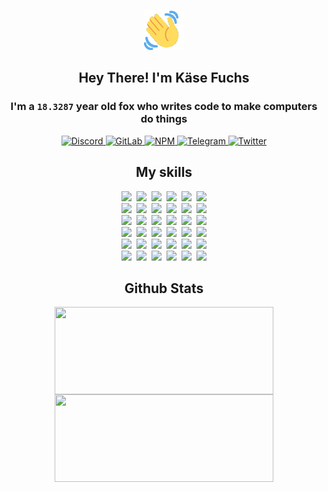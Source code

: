 <div><p align=center><img src=./resources/images/wave.gif width=64px height=64px></p><h2 align=center>Hey There! I'm Käse Fuchs</h2><h3 align=center>I'm a <code>18.3287</code> year old fox who writes code to make computers do things</h3><p align=center><a href=https://discord.com/users/507526681125322772><img alt=Discord src="https://img.shields.io/badge/Discord-5865F2?logo=discord&logoColor=white&style=flat-square#8692df1ad02628edc9c1d671caf49718"> </a><a href=https://gitlab.com/kasefuchs><img alt=GitLab src="https://img.shields.io/badge/GitLab-330F63?logo=gitlab&logoColor=white&style=flat-square#8692df1ad02628edc9c1d671caf49718"> </a><a href=https://npmjs.com/~kasefuchs><img alt=NPM src="https://img.shields.io/badge/NPM-CB3837?logo=npm&logoColor=white&style=flat-square#8692df1ad02628edc9c1d671caf49718"> </a><a href=https://t.me/kasefuchs><img alt=Telegram src="https://img.shields.io/badge/Telegram-2CA5E0?logo=telegram&logoColor=white&style=flat-square#8692df1ad02628edc9c1d671caf49718"> </a><a href=https://twitter.com/kasefuchs><img alt=Twitter src="https://img.shields.io/badge/Twitter-1DA1F2?logo=twitter&logoColor=white&style=flat-square#8692df1ad02628edc9c1d671caf49718"></a></p><h2 align=center>My skills</h2><p align=center><a href=https://aws.amazon.com/ ><picture><source srcset="https://skillicons.dev/icons?i=aws&theme=dark#8692df1ad02628edc9c1d671caf49718" media="(prefers-color-scheme: dark)"><source srcset="https://skillicons.dev/icons?i=aws&theme=light#8692df1ad02628edc9c1d671caf49718" media="(prefers-color-scheme: light), (prefers-color-scheme: no-preference)"><img src="https://skillicons.dev/icons?i=aws&theme=light#8692df1ad02628edc9c1d671caf49718"></picture></a>&nbsp;&nbsp;<a href=https://en.wikipedia.org/wiki/Bash_(Unix_shell)><picture><source srcset="https://skillicons.dev/icons?i=bash&theme=dark#8692df1ad02628edc9c1d671caf49718" media="(prefers-color-scheme: dark)"><source srcset="https://skillicons.dev/icons?i=bash&theme=light#8692df1ad02628edc9c1d671caf49718" media="(prefers-color-scheme: light), (prefers-color-scheme: no-preference)"><img src="https://skillicons.dev/icons?i=bash&theme=light#8692df1ad02628edc9c1d671caf49718"></picture></a>&nbsp;&nbsp;<a href=https://discord.com/developers/docs><picture><source srcset="https://skillicons.dev/icons?i=bots&theme=dark#8692df1ad02628edc9c1d671caf49718" media="(prefers-color-scheme: dark)"><source srcset="https://skillicons.dev/icons?i=bots&theme=light#8692df1ad02628edc9c1d671caf49718" media="(prefers-color-scheme: light), (prefers-color-scheme: no-preference)"><img src="https://skillicons.dev/icons?i=bots&theme=light#8692df1ad02628edc9c1d671caf49718"></picture></a>&nbsp;&nbsp;<a href=https://www.cloudflare.com/ ><picture><source srcset="https://skillicons.dev/icons?i=cloudflare&theme=dark#8692df1ad02628edc9c1d671caf49718" media="(prefers-color-scheme: dark)"><source srcset="https://skillicons.dev/icons?i=cloudflare&theme=light#8692df1ad02628edc9c1d671caf49718" media="(prefers-color-scheme: light), (prefers-color-scheme: no-preference)"><img src="https://skillicons.dev/icons?i=cloudflare&theme=light#8692df1ad02628edc9c1d671caf49718"></picture></a>&nbsp;&nbsp;<a href=https://en.wikipedia.org/wiki/CSS><picture><source srcset="https://skillicons.dev/icons?i=css&theme=dark#8692df1ad02628edc9c1d671caf49718" media="(prefers-color-scheme: dark)"><source srcset="https://skillicons.dev/icons?i=css&theme=light#8692df1ad02628edc9c1d671caf49718" media="(prefers-color-scheme: light), (prefers-color-scheme: no-preference)"><img src="https://skillicons.dev/icons?i=css&theme=light#8692df1ad02628edc9c1d671caf49718"></picture></a>&nbsp;&nbsp;<a href=https://www.docker.com/ ><picture><source srcset="https://skillicons.dev/icons?i=docker&theme=dark#8692df1ad02628edc9c1d671caf49718" media="(prefers-color-scheme: dark)"><source srcset="https://skillicons.dev/icons?i=docker&theme=light#8692df1ad02628edc9c1d671caf49718" media="(prefers-color-scheme: light), (prefers-color-scheme: no-preference)"><img src="https://skillicons.dev/icons?i=docker&theme=light#8692df1ad02628edc9c1d671caf49718"></picture></a><br><a href=https://www.electronjs.org/ ><picture><source srcset="https://skillicons.dev/icons?i=electron&theme=dark#8692df1ad02628edc9c1d671caf49718" media="(prefers-color-scheme: dark)"><source srcset="https://skillicons.dev/icons?i=electron&theme=light#8692df1ad02628edc9c1d671caf49718" media="(prefers-color-scheme: light), (prefers-color-scheme: no-preference)"><img src="https://skillicons.dev/icons?i=electron&theme=light#8692df1ad02628edc9c1d671caf49718"></picture></a>&nbsp;&nbsp;<a href=https://expressjs.com/ ><picture><source srcset="https://skillicons.dev/icons?i=express&theme=dark#8692df1ad02628edc9c1d671caf49718" media="(prefers-color-scheme: dark)"><source srcset="https://skillicons.dev/icons?i=express&theme=light#8692df1ad02628edc9c1d671caf49718" media="(prefers-color-scheme: light), (prefers-color-scheme: no-preference)"><img src="https://skillicons.dev/icons?i=express&theme=light#8692df1ad02628edc9c1d671caf49718"></picture></a>&nbsp;&nbsp;<a href=https://www.figma.com/ ><picture><source srcset="https://skillicons.dev/icons?i=figma&theme=dark#8692df1ad02628edc9c1d671caf49718" media="(prefers-color-scheme: dark)"><source srcset="https://skillicons.dev/icons?i=figma&theme=light#8692df1ad02628edc9c1d671caf49718" media="(prefers-color-scheme: light), (prefers-color-scheme: no-preference)"><img src="https://skillicons.dev/icons?i=figma&theme=light#8692df1ad02628edc9c1d671caf49718"></picture></a>&nbsp;&nbsp;<a href=https://firebase.google.com/ ><picture><source srcset="https://skillicons.dev/icons?i=firebase&theme=dark#8692df1ad02628edc9c1d671caf49718" media="(prefers-color-scheme: dark)"><source srcset="https://skillicons.dev/icons?i=firebase&theme=light#8692df1ad02628edc9c1d671caf49718" media="(prefers-color-scheme: light), (prefers-color-scheme: no-preference)"><img src="https://skillicons.dev/icons?i=firebase&theme=light#8692df1ad02628edc9c1d671caf49718"></picture></a>&nbsp;&nbsp;<a href=https://flask.palletsprojects.com/ ><picture><source srcset="https://skillicons.dev/icons?i=flask&theme=dark#8692df1ad02628edc9c1d671caf49718" media="(prefers-color-scheme: dark)"><source srcset="https://skillicons.dev/icons?i=flask&theme=light#8692df1ad02628edc9c1d671caf49718" media="(prefers-color-scheme: light), (prefers-color-scheme: no-preference)"><img src="https://skillicons.dev/icons?i=flask&theme=light#8692df1ad02628edc9c1d671caf49718"></picture></a>&nbsp;&nbsp;<a href=https://cloud.google.com/ ><picture><source srcset="https://skillicons.dev/icons?i=gcp&theme=dark#8692df1ad02628edc9c1d671caf49718" media="(prefers-color-scheme: dark)"><source srcset="https://skillicons.dev/icons?i=gcp&theme=light#8692df1ad02628edc9c1d671caf49718" media="(prefers-color-scheme: light), (prefers-color-scheme: no-preference)"><img src="https://skillicons.dev/icons?i=gcp&theme=light#8692df1ad02628edc9c1d671caf49718"></picture></a><br><a href=https://git-scm.com/ ><picture><source srcset="https://skillicons.dev/icons?i=git&theme=dark#8692df1ad02628edc9c1d671caf49718" media="(prefers-color-scheme: dark)"><source srcset="https://skillicons.dev/icons?i=git&theme=light#8692df1ad02628edc9c1d671caf49718" media="(prefers-color-scheme: light), (prefers-color-scheme: no-preference)"><img src="https://skillicons.dev/icons?i=git&theme=light#8692df1ad02628edc9c1d671caf49718"></picture></a>&nbsp;&nbsp;<a href=https://github.com/ ><picture><source srcset="https://skillicons.dev/icons?i=github&theme=dark#8692df1ad02628edc9c1d671caf49718" media="(prefers-color-scheme: dark)"><source srcset="https://skillicons.dev/icons?i=github&theme=light#8692df1ad02628edc9c1d671caf49718" media="(prefers-color-scheme: light), (prefers-color-scheme: no-preference)"><img src="https://skillicons.dev/icons?i=github&theme=light#8692df1ad02628edc9c1d671caf49718"></picture></a>&nbsp;&nbsp;<a href=https://gitlab.com/ ><picture><source srcset="https://skillicons.dev/icons?i=gitlab&theme=dark#8692df1ad02628edc9c1d671caf49718" media="(prefers-color-scheme: dark)"><source srcset="https://skillicons.dev/icons?i=gitlab&theme=light#8692df1ad02628edc9c1d671caf49718" media="(prefers-color-scheme: light), (prefers-color-scheme: no-preference)"><img src="https://skillicons.dev/icons?i=gitlab&theme=light#8692df1ad02628edc9c1d671caf49718"></picture></a>&nbsp;&nbsp;<a href=https://www.heroku.com/ ><picture><source srcset="https://skillicons.dev/icons?i=heroku&theme=dark#8692df1ad02628edc9c1d671caf49718" media="(prefers-color-scheme: dark)"><source srcset="https://skillicons.dev/icons?i=heroku&theme=light#8692df1ad02628edc9c1d671caf49718" media="(prefers-color-scheme: light), (prefers-color-scheme: no-preference)"><img src="https://skillicons.dev/icons?i=heroku&theme=light#8692df1ad02628edc9c1d671caf49718"></picture></a>&nbsp;&nbsp;<a href=https://en.wikipedia.org/wiki/HTML><picture><source srcset="https://skillicons.dev/icons?i=html&theme=dark#8692df1ad02628edc9c1d671caf49718" media="(prefers-color-scheme: dark)"><source srcset="https://skillicons.dev/icons?i=html&theme=light#8692df1ad02628edc9c1d671caf49718" media="(prefers-color-scheme: light), (prefers-color-scheme: no-preference)"><img src="https://skillicons.dev/icons?i=html&theme=light#8692df1ad02628edc9c1d671caf49718"></picture></a>&nbsp;&nbsp;<a href=https://en.wikipedia.org/wiki/JavaScript><picture><source srcset="https://skillicons.dev/icons?i=js&theme=dark#8692df1ad02628edc9c1d671caf49718" media="(prefers-color-scheme: dark)"><source srcset="https://skillicons.dev/icons?i=js&theme=light#8692df1ad02628edc9c1d671caf49718" media="(prefers-color-scheme: light), (prefers-color-scheme: no-preference)"><img src="https://skillicons.dev/icons?i=js&theme=light#8692df1ad02628edc9c1d671caf49718"></picture></a><br><a href=https://en.wikipedia.org/wiki/Linux><picture><source srcset="https://skillicons.dev/icons?i=linux&theme=dark#8692df1ad02628edc9c1d671caf49718" media="(prefers-color-scheme: dark)"><source srcset="https://skillicons.dev/icons?i=linux&theme=light#8692df1ad02628edc9c1d671caf49718" media="(prefers-color-scheme: light), (prefers-color-scheme: no-preference)"><img src="https://skillicons.dev/icons?i=linux&theme=light#8692df1ad02628edc9c1d671caf49718"></picture></a>&nbsp;&nbsp;<a href=https://mui.com/ ><picture><source srcset="https://skillicons.dev/icons?i=materialui&theme=dark#8692df1ad02628edc9c1d671caf49718" media="(prefers-color-scheme: dark)"><source srcset="https://skillicons.dev/icons?i=materialui&theme=light#8692df1ad02628edc9c1d671caf49718" media="(prefers-color-scheme: light), (prefers-color-scheme: no-preference)"><img src="https://skillicons.dev/icons?i=materialui&theme=light#8692df1ad02628edc9c1d671caf49718"></picture></a>&nbsp;&nbsp;<a href=https://en.wikipedia.org/wiki/Markdown><picture><source srcset="https://skillicons.dev/icons?i=md&theme=dark#8692df1ad02628edc9c1d671caf49718" media="(prefers-color-scheme: dark)"><source srcset="https://skillicons.dev/icons?i=md&theme=light#8692df1ad02628edc9c1d671caf49718" media="(prefers-color-scheme: light), (prefers-color-scheme: no-preference)"><img src="https://skillicons.dev/icons?i=md&theme=light#8692df1ad02628edc9c1d671caf49718"></picture></a>&nbsp;&nbsp;<a href=https://www.mongodb.com/ ><picture><source srcset="https://skillicons.dev/icons?i=mongodb&theme=dark#8692df1ad02628edc9c1d671caf49718" media="(prefers-color-scheme: dark)"><source srcset="https://skillicons.dev/icons?i=mongodb&theme=light#8692df1ad02628edc9c1d671caf49718" media="(prefers-color-scheme: light), (prefers-color-scheme: no-preference)"><img src="https://skillicons.dev/icons?i=mongodb&theme=light#8692df1ad02628edc9c1d671caf49718"></picture></a>&nbsp;&nbsp;<a href=https://www.mysql.com/ ><picture><source srcset="https://skillicons.dev/icons?i=mysql&theme=dark#8692df1ad02628edc9c1d671caf49718" media="(prefers-color-scheme: dark)"><source srcset="https://skillicons.dev/icons?i=mysql&theme=light#8692df1ad02628edc9c1d671caf49718" media="(prefers-color-scheme: light), (prefers-color-scheme: no-preference)"><img src="https://skillicons.dev/icons?i=mysql&theme=light#8692df1ad02628edc9c1d671caf49718"></picture></a>&nbsp;&nbsp;<a href=https://nextjs.org/ ><picture><source srcset="https://skillicons.dev/icons?i=nextjs&theme=dark#8692df1ad02628edc9c1d671caf49718" media="(prefers-color-scheme: dark)"><source srcset="https://skillicons.dev/icons?i=nextjs&theme=light#8692df1ad02628edc9c1d671caf49718" media="(prefers-color-scheme: light), (prefers-color-scheme: no-preference)"><img src="https://skillicons.dev/icons?i=nextjs&theme=light#8692df1ad02628edc9c1d671caf49718"></picture></a><br><a href=https://nodejs.org/en/ ><picture><source srcset="https://skillicons.dev/icons?i=nodejs&theme=dark#8692df1ad02628edc9c1d671caf49718" media="(prefers-color-scheme: dark)"><source srcset="https://skillicons.dev/icons?i=nodejs&theme=light#8692df1ad02628edc9c1d671caf49718" media="(prefers-color-scheme: light), (prefers-color-scheme: no-preference)"><img src="https://skillicons.dev/icons?i=nodejs&theme=light#8692df1ad02628edc9c1d671caf49718"></picture></a>&nbsp;&nbsp;<a href=https://www.postgresql.org/ ><picture><source srcset="https://skillicons.dev/icons?i=postgres&theme=dark#8692df1ad02628edc9c1d671caf49718" media="(prefers-color-scheme: dark)"><source srcset="https://skillicons.dev/icons?i=postgres&theme=light#8692df1ad02628edc9c1d671caf49718" media="(prefers-color-scheme: light), (prefers-color-scheme: no-preference)"><img src="https://skillicons.dev/icons?i=postgres&theme=light#8692df1ad02628edc9c1d671caf49718"></picture></a>&nbsp;&nbsp;<a href=https://learn.microsoft.com/en-us/powershell/ ><picture><source srcset="https://skillicons.dev/icons?i=powershell&theme=dark#8692df1ad02628edc9c1d671caf49718" media="(prefers-color-scheme: dark)"><source srcset="https://skillicons.dev/icons?i=powershell&theme=light#8692df1ad02628edc9c1d671caf49718" media="(prefers-color-scheme: light), (prefers-color-scheme: no-preference)"><img src="https://skillicons.dev/icons?i=powershell&theme=light#8692df1ad02628edc9c1d671caf49718"></picture></a>&nbsp;&nbsp;<a href=https://www.python.org/ ><picture><source srcset="https://skillicons.dev/icons?i=py&theme=dark#8692df1ad02628edc9c1d671caf49718" media="(prefers-color-scheme: dark)"><source srcset="https://skillicons.dev/icons?i=py&theme=light#8692df1ad02628edc9c1d671caf49718" media="(prefers-color-scheme: light), (prefers-color-scheme: no-preference)"><img src="https://skillicons.dev/icons?i=py&theme=light#8692df1ad02628edc9c1d671caf49718"></picture></a>&nbsp;&nbsp;<a href=https://www.raspberrypi.org/ ><picture><source srcset="https://skillicons.dev/icons?i=raspberrypi&theme=dark#8692df1ad02628edc9c1d671caf49718" media="(prefers-color-scheme: dark)"><source srcset="https://skillicons.dev/icons?i=raspberrypi&theme=light#8692df1ad02628edc9c1d671caf49718" media="(prefers-color-scheme: light), (prefers-color-scheme: no-preference)"><img src="https://skillicons.dev/icons?i=raspberrypi&theme=light#8692df1ad02628edc9c1d671caf49718"></picture></a>&nbsp;&nbsp;<a href=https://reactjs.org/ ><picture><source srcset="https://skillicons.dev/icons?i=react&theme=dark#8692df1ad02628edc9c1d671caf49718" media="(prefers-color-scheme: dark)"><source srcset="https://skillicons.dev/icons?i=react&theme=light#8692df1ad02628edc9c1d671caf49718" media="(prefers-color-scheme: light), (prefers-color-scheme: no-preference)"><img src="https://skillicons.dev/icons?i=react&theme=light#8692df1ad02628edc9c1d671caf49718"></picture></a><br><a href=https://redux.js.org/ ><picture><source srcset="https://skillicons.dev/icons?i=redux&theme=dark#8692df1ad02628edc9c1d671caf49718" media="(prefers-color-scheme: dark)"><source srcset="https://skillicons.dev/icons?i=redux&theme=light#8692df1ad02628edc9c1d671caf49718" media="(prefers-color-scheme: light), (prefers-color-scheme: no-preference)"><img src="https://skillicons.dev/icons?i=redux&theme=light#8692df1ad02628edc9c1d671caf49718"></picture></a>&nbsp;&nbsp;<a href=https://en.wikipedia.org/wiki/Regular_expression><picture><source srcset="https://skillicons.dev/icons?i=regex&theme=dark#8692df1ad02628edc9c1d671caf49718" media="(prefers-color-scheme: dark)"><source srcset="https://skillicons.dev/icons?i=regex&theme=light#8692df1ad02628edc9c1d671caf49718" media="(prefers-color-scheme: light), (prefers-color-scheme: no-preference)"><img src="https://skillicons.dev/icons?i=regex&theme=light#8692df1ad02628edc9c1d671caf49718"></picture></a>&nbsp;&nbsp;<a href=https://en.wikipedia.org/wiki/Sass_(stylesheet_language)><picture><source srcset="https://skillicons.dev/icons?i=sass&theme=dark#8692df1ad02628edc9c1d671caf49718" media="(prefers-color-scheme: dark)"><source srcset="https://skillicons.dev/icons?i=sass&theme=light#8692df1ad02628edc9c1d671caf49718" media="(prefers-color-scheme: light), (prefers-color-scheme: no-preference)"><img src="https://skillicons.dev/icons?i=sass&theme=light#8692df1ad02628edc9c1d671caf49718"></picture></a>&nbsp;&nbsp;<a href=https://www.typescriptlang.org/ ><picture><source srcset="https://skillicons.dev/icons?i=ts&theme=dark#8692df1ad02628edc9c1d671caf49718" media="(prefers-color-scheme: dark)"><source srcset="https://skillicons.dev/icons?i=ts&theme=light#8692df1ad02628edc9c1d671caf49718" media="(prefers-color-scheme: light), (prefers-color-scheme: no-preference)"><img src="https://skillicons.dev/icons?i=ts&theme=light#8692df1ad02628edc9c1d671caf49718"></picture></a>&nbsp;&nbsp;<a href=https://unity.com/ ><picture><source srcset="https://skillicons.dev/icons?i=unity&theme=dark#8692df1ad02628edc9c1d671caf49718" media="(prefers-color-scheme: dark)"><source srcset="https://skillicons.dev/icons?i=unity&theme=light#8692df1ad02628edc9c1d671caf49718" media="(prefers-color-scheme: light), (prefers-color-scheme: no-preference)"><img src="https://skillicons.dev/icons?i=unity&theme=light#8692df1ad02628edc9c1d671caf49718"></picture></a>&nbsp;&nbsp;<a href=https://workers.cloudflare.com/ ><picture><source srcset="https://skillicons.dev/icons?i=workers&theme=dark#8692df1ad02628edc9c1d671caf49718" media="(prefers-color-scheme: dark)"><source srcset="https://skillicons.dev/icons?i=workers&theme=light#8692df1ad02628edc9c1d671caf49718" media="(prefers-color-scheme: light), (prefers-color-scheme: no-preference)"><img src="https://skillicons.dev/icons?i=workers&theme=light#8692df1ad02628edc9c1d671caf49718"></picture></a><br></p><h2 align=center>Github Stats</h2><p align=center><picture><source srcset="https://github-readme-stats-kasefuchs.vercel.app/api/?count_private=true&hide_border=true&hide_rank=true&line_height=20&hide_title=true&username=Kasefuchs&theme=dark#8692df1ad02628edc9c1d671caf49718" media="(prefers-color-scheme: dark)"><source srcset="https://github-readme-stats-kasefuchs.vercel.app/api/?count_private=true&hide_border=true&hide_rank=true&line_height=20&hide_title=true&username=Kasefuchs&theme=light#8692df1ad02628edc9c1d671caf49718" media="(prefers-color-scheme: light), (prefers-color-scheme: no-preference)"><img align=middle width=350 height=140 src="https://github-readme-stats-kasefuchs.vercel.app/api/?count_private=true&hide_border=true&hide_rank=true&line_height=20&hide_title=true&username=Kasefuchs&theme=light#8692df1ad02628edc9c1d671caf49718"></picture><picture><source srcset="https://github-readme-stats-kasefuchs.vercel.app/api/top-langs/?count_private=true&hide_border=true&layout=compact&username=Kasefuchs&theme=dark#8692df1ad02628edc9c1d671caf49718" media="(prefers-color-scheme: dark)"><source srcset="https://github-readme-stats-kasefuchs.vercel.app/api/top-langs/?count_private=true&hide_border=true&layout=compact&username=Kasefuchs&theme=light#8692df1ad02628edc9c1d671caf49718" media="(prefers-color-scheme: light), (prefers-color-scheme: no-preference)"><img align=middle width=350 height=140 src="https://github-readme-stats-kasefuchs.vercel.app/api/top-langs/?count_private=true&hide_border=true&layout=compact&username=Kasefuchs&theme=light#8692df1ad02628edc9c1d671caf49718"></picture></p><img src="https://hit.yhype.me/github/profile?user_id=64592097#8692df1ad02628edc9c1d671caf49718" alt=""></div>